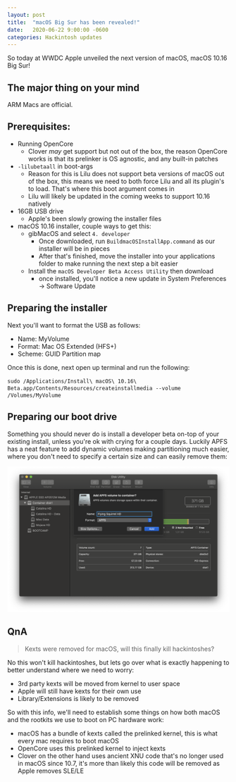 ```yaml
---
layout: post
title:  "macOS Big Sur has been revealed!"
date:   2020-06-22 9:00:00 -0600
categories: Hackintosh updates
---
```


So today at WWDC Apple unveiled the next version of macOS, macOS 10.16 Big Sur!

## The major thing on your mind

ARM Macs are official.

## Prerequisites:

* Running OpenCore
   * Clover *may* get support but not out of the box, the reason OpenCore works is that its prelinker is OS agnostic, and any built-in patches
* `-lilubetaall` in boot-args
   * Reason for this is Lilu does not support beta versions of macOS out of the box, this means we need to both force Lilu and all its plugin's to load. That's where this boot argument comes in
   * Lilu will likely be updated in the coming weeks to support 10.16 natively
* 16GB USB drive
   * Apple's been slowly growing the installer files
* macOS 10.16 installer, couple ways to get this:
   * gibMacOS and select `4. developer`
      * Once downloaded, run `BuildmacOSInstallApp.command` as our installer will be in pieces
      * After that's finished, move the installer into your applications folder to make running the next step a bit easier
   * Install the `macOS Developer Beta Access Utility` then download
      * once installed, you'll notice a new update in System Preferences -> Software Update

## Preparing the installer

Next you'll want to format the USB as follows:
* Name: MyVolume
* Format: Mac OS Extended (HFS+)
* Scheme: GUID Partition map

Once this is done, next open up terminal and run the following:

```
sudo /Applications/Install\ macOS\ 10.16\ Beta.app/Contents/Resources/createinstallmedia --volume /Volumes/MyVolume
```

## Preparing our boot drive

Something you should never do is install a developer beta on-top of your existing install, unless you're ok with crying for a couple days. Luckily APFS has a neat feature to add dynamic volumes making partitioning much easier, where you don't need to specify a certain size and can easily remove them:

![](/images/posts/2020-06-08/disk-utility.png)

## QnA

> Kexts were removed for macOS, will this finally kill hackintoshes?

No this won't kill hackintoshes, but lets go over what is exactly happening to better understand where we need to worry:

* 3rd party kexts will be moved from kernel to user space
* Apple will still have kexts for their own use
* Library/Extensions is likely to be removed

So with this info, we'll need to establish some things on how both macOS and the rootkits we use to boot on PC hardware work:

* macOS has a bundle of kexts called the prelinked kernel, this is what every mac requires to boot macOS
* OpenCore uses this prelinked kernel to inject kexts
* Clover on the other hand uses ancient XNU code that's no longer used in macOS since 10.7, it's more than likely this code will be removed as Apple removes SLE/LE

